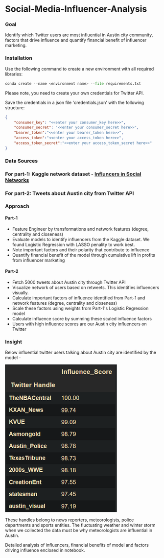 # Social-Media-Influencer-Analysis

### Goal

Identify which Twitter users are most influential in Austin city community, factors that drive influence and quantify financial benefit of influencer marketing.

### Installation

Use the following command to create a new environment with all required libraries:

```Python
conda create --name <environment name> --file requirements.txt
```

Please note, you need to create your own credentials for Twitter API.

Save the credentials in a json file 'credentials.json' with the following structure:

```json
{
    "consumer_key": "<<enter your consumer_key here>>",
    "consumer_secret": "<<enter your consumer_secret here>>",
    "bearer_token":"<<enter your bearer_token here>>",
    "access_token":"<<enter your access_token here>>",
    "access_token_secret":"<<enter your access_token_secret here>>"
}
```


### Data Sources

### For part-1: Kaggle network dataset - [Influncers in Social Networks](https://www.kaggle.com/competitions/predict-who-is-more-influential-in-a-social-network) 
### For part-2: Tweets about Austin city from Twitter API

### Approach

#### Part-1

* Feature Engineer by transformations and network features (degree, centrality and closeness)
* Evaluate models to identify influencers from the Kaggle dataset. We found Logistic Regression with LASSO penality to work best.
* Note important factors and their polarity that contribute to influence
* Quantify financial benefit of the model through cumulative lift in profits from influencer marketing

#### Part-2

* Fetch 5000 tweets about Austin city through Twitter API
* Visualize network of users based on retweets. This identifies influencers visually.
* Calculate important factors of influence identified from Part-1 and network features (degree, centrality and closeness)
* Scale these factors using weights from Part-1's Logistic Regression model
* Calculate influence score by summing these scaled influence factors
* Users with high influence scores are our Austin city influencers on Twitter

### Insight

Below influential twitter users talking about Austin city are identified by the model - 

![image](assets/Top_Influencers_Austin.png)

These handles belong to news reporters, meteorologists, police departments and sports entities. The fluctuating weather and winter storm when we collected the data must be why meteorologists are influential in Austin.

Detailed analysis of influencers, financial benefits of model and factors driving influence enclosed in notebook.
